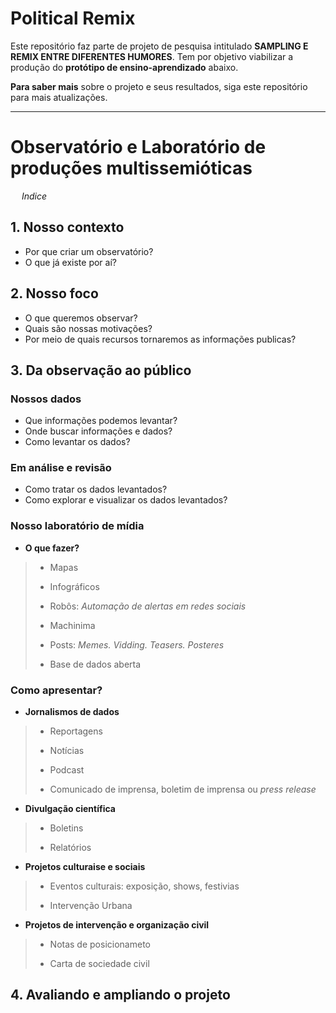 # Political Remix

Este repositório faz parte de projeto de pesquisa intitulado **SAMPLING E REMIX ENTRE DIFERENTES HUMORES**. 
Tem por objetivo viabilizar a produção do **protótipo de ensino-aprendizado** abaixo.

**Para saber mais** sobre o projeto e seus resultados, siga este repositório para mais atualizações.

______

# Observatório e Laboratório de produções multissemióticas
&ensp;&ensp; *Indice*

## 1. Nosso contexto
- Por que criar um observatório?
- O que já existe por aí? 

## 2. Nosso foco
- O que queremos observar?
- Quais são nossas motivações?
- Por meio de quais recursos tornaremos as informações publicas?

## 3. Da observação ao público 

### Nossos dados
- Que informações podemos levantar?
- Onde buscar informações e dados?
- Como levantar os dados?

### Em análise e revisão
- Como tratar os dados levantados?
- Como explorar e visualizar os dados levantados?

### Nosso laboratório de mídia
-	**O que fazer?**
> - Mapas 
>
> - Infográficos
> 
> - Robôs: *Automação de alertas em redes sociais*
> 
> - Machinima
> 
> - Posts: *Memes. Vidding. Teasers. Posteres*
> 
> - Base de dados aberta 
> 

### Como apresentar? 
- **Jornalismos de dados**
> - Reportagens
> 
> - Notícias
> 
> - Podcast
> 
> - Comunicado de imprensa, boletim de imprensa ou *press release*

- **Divulgação científica**
> - Boletins
> 
> - Relatórios 
> 
- **Projetos culturaise e sociais**
> - Eventos culturais: exposição, shows, festivias
> 
> - Intervenção Urbana

- **Projetos de intervenção e organização civil**
> - Notas de posicionameto
> 
> - Carta de sociedade civil 
> 
## 4. Avaliando e ampliando o projeto
